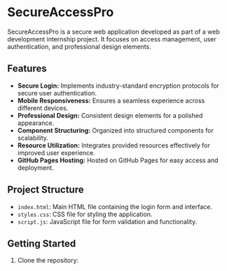 # SecureAccessPro

SecureAccessPro is a secure web application developed as part of a web development internship project. It focuses on access management, user authentication, and professional design elements.

## Features

- **Secure Login:** Implements industry-standard encryption protocols for secure user authentication.
- **Mobile Responsiveness:** Ensures a seamless experience across different devices.
- **Professional Design:** Consistent design elements for a polished appearance.
- **Component Structuring:** Organized into structured components for scalability.
- **Resource Utilization:** Integrates provided resources effectively for improved user experience.
- **GitHub Pages Hosting:** Hosted on GitHub Pages for easy access and deployment.

## Project Structure

- `index.html`: Main HTML file containing the login form and interface.
- `styles.css`: CSS file for styling the application.
- `script.js`: JavaScript file for form validation and functionality.

## Getting Started

1. Clone the repository:
